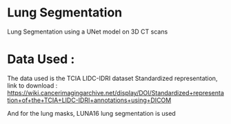 # Lung Segmentation
Lung Segmentation using a UNet model on 3D CT scans

# Data Used :
The data used is the TCIA LIDC-IDRI dataset Standardized representation, link to download : https://wiki.cancerimagingarchive.net/display/DOI/Standardized+representation+of+the+TCIA+LIDC-IDRI+annotations+using+DICOM

And for the lung masks, LUNA16 lung segmentation is used
